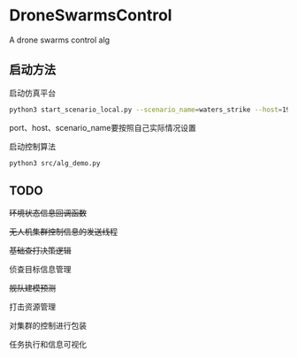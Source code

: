 # DroneSwarmsControl
A drone swarms control alg

## 启动方法

启动仿真平台

```bash
python3 start_scenario_local.py --scenario_name=waters_strike --host=192.168.3.143 --port=2000
```
port、host、scenario_name要按照自己实际情况设置

启动控制算法

```bash
python3 src/alg_demo.py
```

## TODO
~~环境状态信息回调函数~~

~~无人机集群控制信息的发送线程~~

~~基础查打决策逻辑~~

侦查目标信息管理

~~舰队建模预测~~

打击资源管理

对集群的控制进行包装

任务执行和信息可视化
